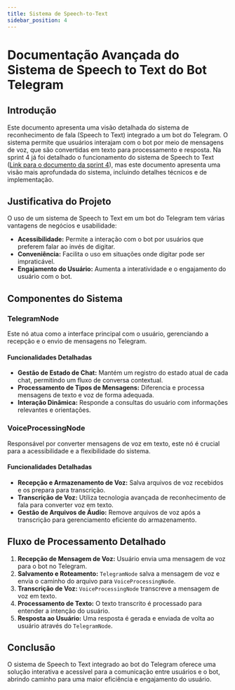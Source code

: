 ```yaml
---
title: Sistema de Speech-to-Text
sidebar_position: 4
---
```


# Documentação Avançada do Sistema de Speech to Text do Bot Telegram

## Introdução
Este documento apresenta uma visão detalhada do sistema de reconhecimento de fala (Speech to Text) integrado a um bot do Telegram. O sistema permite que usuários interajam com o bot por meio de mensagens de voz, que são convertidas em texto para processamento e resposta. Na sprint 4 já foi detalhado o funcionamento do sistema de Speech to Text ([Link para o documento da sprint 4](https://2023m8t2-inteli.github.io/grupo2/sprint4/Speech-to-Text/)), mas este documento apresenta uma visão mais aprofundada do sistema, incluindo detalhes técnicos e de implementação.

## Justificativa do Projeto
O uso de um sistema de Speech to Text em um bot do Telegram tem várias vantagens de negócios e usabilidade:
- **Acessibilidade:** Permite a interação com o bot por usuários que preferem falar ao invés de digitar.
- **Conveniência:** Facilita o uso em situações onde digitar pode ser impraticável.
- **Engajamento do Usuário:** Aumenta a interatividade e o engajamento do usuário com o bot.

## Componentes do Sistema

### TelegramNode
Este nó atua como a interface principal com o usuário, gerenciando a recepção e o envio de mensagens no Telegram.

#### Funcionalidades Detalhadas
- **Gestão de Estado de Chat:** Mantém um registro do estado atual de cada chat, permitindo um fluxo de conversa contextual.
- **Processamento de Tipos de Mensagens:** Diferencia e processa mensagens de texto e voz de forma adequada.
- **Interação Dinâmica:** Responde a consultas do usuário com informações relevantes e orientações.

### VoiceProcessingNode
Responsável por converter mensagens de voz em texto, este nó é crucial para a acessibilidade e a flexibilidade do sistema.

#### Funcionalidades Detalhadas
- **Recepção e Armazenamento de Voz:** Salva arquivos de voz recebidos e os prepara para transcrição.
- **Transcrição de Voz:** Utiliza tecnologia avançada de reconhecimento de fala para converter voz em texto.
- **Gestão de Arquivos de Áudio:** Remove arquivos de voz após a transcrição para gerenciamento eficiente do armazenamento.

## Fluxo de Processamento Detalhado
1. **Recepção de Mensagem de Voz:** Usuário envia uma mensagem de voz para o bot no Telegram.
2. **Salvamento e Roteamento:** `TelegramNode` salva a mensagem de voz e envia o caminho do arquivo para `VoiceProcessingNode`.
3. **Transcrição de Voz:** `VoiceProcessingNode` transcreve a mensagem de voz em texto.
4. **Processamento de Texto:** O texto transcrito é processado para entender a intenção do usuário.
5. **Resposta ao Usuário:** Uma resposta é gerada e enviada de volta ao usuário através do `TelegramNode`.

## Conclusão
O sistema de Speech to Text integrado ao bot do Telegram oferece uma solução interativa e acessível para a comunicação entre usuários e o bot, abrindo caminho para uma maior eficiência e engajamento do usuário.